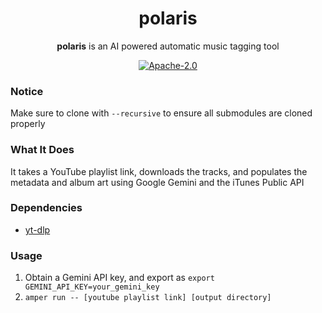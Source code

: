<div align="center">

# polaris

**polaris** is an AI powered automatic music tagging tool

[![Apache-2.0](https://img.shields.io/badge/license-Apache%202.0-green)](https://www.apache.org/licenses/LICENSE-2.0.txt)

</div>

### Notice

Make sure to clone with `--recursive` to ensure all submodules are cloned properly

### What It Does

It takes a YouTube playlist link, downloads the tracks, and populates the metadata and album art using Google Gemini and the iTunes Public API


### Dependencies

- [yt-dlp](https://github.com/yt-dlp/yt-dlp)

### Usage

1. Obtain a Gemini API key, and export as `export GEMINI_API_KEY=your_gemini_key`
2. `amper run -- [youtube playlist link] [output directory]`